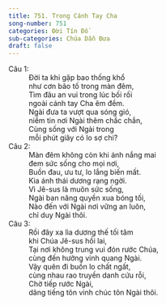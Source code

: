```yaml
---
title: 751. Trong Cánh Tay Cha
song-number: 751
categories: Đời Tín Đồ
sub-categories: Chúa Dẫn Đưa
draft: false
---
```

<dl><dt>Câu 1:</dt><dd data-verse="1">Đời ta khi gặp bao thống khổ <br/>như cơn bão tố trong màn đêm, <br/>Tìm đâu an vui trong lúc bối rối <br/>ngoài cánh tay Cha êm đềm. <br/>Ngài đưa ta vượt qua sóng gió, <br/>niềm tin nơi Ngài thêm chắc chắn, <br/>Cùng sống với Ngài trong <br/>mỗi phút giây có lo sợ chi? </dd><dt>Câu 2:</dt><dd data-verse="2">Màn đêm không còn khi ánh nắng mai <br/>đem sức sống cho mọi nơi, <br/>Buồn đau, ưu tư, lo lắng biến mất. <br/>Kìa ánh thái dương rạng ngời. <br/>Vì Jê-sus là muôn sức sống, <br/>Ngài ban năng quyền xua bóng tối, <br/>Nào đến với Ngài nơi vững an luôn, <br/>chỉ duy Ngài thôi. </dd><dt>Câu 3:</dt><dd data-verse="3">Rồi đây xa lìa dương thế tối tăm <br/>khi Chúa Jê-sus hồi lai, <br/>Tại nơi không trung vui đón rước Chúa, <br/>cùng đến hưởng vinh quang Ngài. <br/>Vậy quên đi buồn lo chất ngất, <br/>cùng nhau rao truyền danh cứu rỗi, <br/>Chờ tiếp rước Ngài, <br/>dâng tiếng tôn vinh chúc tôn Ngài thôi. </dd></dl>